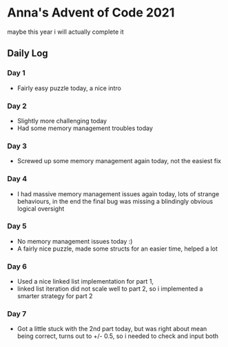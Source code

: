 # Anna's Advent of Code 2021

maybe this year i will actually complete it

## Daily Log

### Day 1

- Fairly easy puzzle today, a nice intro

### Day 2

- Slightly more challenging today
- Had some memory management troubles today

### Day 3

- Screwed up some memory management again today, not the easiest fix

### Day 4

- I had massive memory management issues again today, lots of strange
behaviours, in the end the final bug was missing a blindingly obvious logical
oversight

### Day 5

- No memory management issues today :)
- A fairly nice puzzle, made some structs for an easier time, helped a lot

### Day 6

- Used a nice linked list implementation for part 1,
- linked list iteration did not scale well to part 2, so i implemented a
smarter strategy for part 2

### Day 7

- Got a little stuck with the 2nd part today, but was right about mean
being correct, turns out to +/- 0.5, so i needed to check and input both
